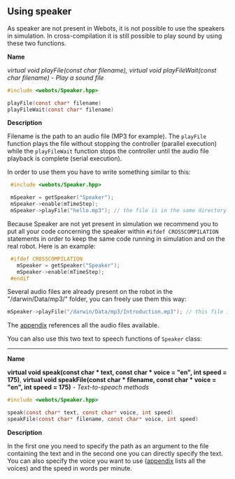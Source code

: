 ## Using speaker

As speaker are not present in Webots, it is not possible to use the speakers in
simulation. In cross-compilation it is still possible to play sound by using
these two functions.

**Name**

**virtual void playFile(const char* filename)**, **virtual void playFileWait(const char* filename)** - *Play a sound file*

``` c
#include <webots/Speaker.hpp>

playFile(const char* filename)
playFileWait(const char* filename)
```

**Description**

Filename is the path to an audio file (MP3 for example). The `playFile` function
plays the file without stopping the controller (parallel execution) while the
`playFileWait` function stops the controller until the audio file playback is
complete (serial execution).

In order to use them you have to write something similar to this:

```c
 #include <webots/Speaker.hpp>

 mSpeaker = getSpeaker("Speaker");
 mSpeaker->enable(mTimeStep);
 mSpeaker->playFile("hello.mp3"); // the file is in the same directory as the controller
```

Because Speaker are not yet present in simulation we recommend you to put all
your code concerning the speaker within `#ifdef CROSSCOMPILATION` statements in
order to keep the same code running in simulation and on the real robot. Here is
an example:

```c
 #ifdef CROSSCOMPILATION
   mSpeaker = getSpeaker("Speaker");
   mSpeaker->enable(mTimeStep);
 #endif
```

Several audio files are already present on the robot in the "/darwin/Data/mp3/"
folder, you can freely use them this way:

```c
mSpeaker->playFile("/darwin/Data/mp3/Introduction.mp3"); // this file is already on the robot, no need to send it.
```

The [appendix](audio-files.md) references all the audio files available.

You can also use this two text to speech functions of `Speaker` class:

---

**Name**

**virtual void  speak(const char * text, const char * voice = "en", int speed = 175)**, **virtual void  speakFile(const char * filename, const char * voice = "en", int speed = 175)** - *Text-to-speach methods*

``` c
#include <webots/Speaker.hpp>

speak(const char* text, const char* voice, int speed)
speakFile(const char* filename, const char* voice, int speed)
```

**Description**

In the first one you need to specify the path as an argument to the file
containing the text and in the second one you can directly specify the text. You
can also specify the voice you want to use ([appendix](available-voices.md)
lists all the voices) and the speed in words per minute.

